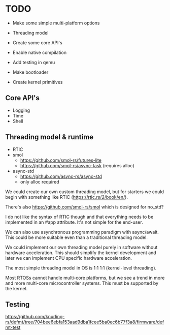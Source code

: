 # TODO

- Make some simple multi-platform options
- Threading model
- Create some core API's
- Enable native compilation
- Add testing in qemu

- Make bootloader
- Create kernel primitives

## Core API's

- Logging
- Time
- Shell

## Threading model & runtime

- RTIC
- smol
    - https://github.com/smol-rs/futures-lite
    - https://github.com/smol-rs/async-task (requires alloc)
- async-std
    - https://github.com/async-rs/async-std
    - only alloc required


We could create our own custom threading model, but for starters we could begin with something like RTIC (https://rtic.rs/2/book/en/).

There's also https://github.com/smol-rs/smol which is designed for no_std?

I do not like the syntax of RTIC though and that everything needs to be implemented in an #app attribute. It's not simple for the end-user.

We can also use asynchronous programming paradigm with async/await. This could be more suitable even than a traditional threading model.

We could implement our own threading model purely in software without hardware acceleration. This should simplify the kernel development and later we can implement CPU specific hardware acceleration.

The most simple threading model in OS is 1:1 1:1 (kernel-level threading). 

Most RTOSs cannot handle multi-core platforms, but we see a trend in more and more multi-core microcontroller systems. This must be supported by the kernel. 

## Testing

https://github.com/knurling-rs/defmt/tree/704bee6ebfa153aad9dba1fcee5ba0ec6b77f3a8/firmware/defmt-test

